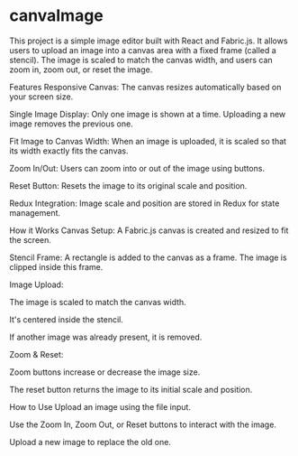 # canvaImage

This project is a simple image editor built with React and Fabric.js. It allows users to upload an image into a canvas area with a fixed frame (called a stencil). The image is scaled to match the canvas width, and users can zoom in, zoom out, or reset the image.

Features
Responsive Canvas: The canvas resizes automatically based on your screen size.

Single Image Display: Only one image is shown at a time. Uploading a new image removes the previous one.

Fit Image to Canvas Width: When an image is uploaded, it is scaled so that its width exactly fits the canvas.

Zoom In/Out: Users can zoom into or out of the image using buttons.

Reset Button: Resets the image to its original scale and position.

Redux Integration: Image scale and position are stored in Redux for state management.

How it Works
Canvas Setup: A Fabric.js canvas is created and resized to fit the screen.

Stencil Frame: A rectangle is added to the canvas as a frame. The image is clipped inside this frame.

Image Upload:

The image is scaled to match the canvas width.

It's centered inside the stencil.

If another image was already present, it is removed.

Zoom & Reset:

Zoom buttons increase or decrease the image size.

The reset button returns the image to its initial scale and position.

How to Use
Upload an image using the file input.

Use the Zoom In, Zoom Out, or Reset buttons to interact with the image.

Upload a new image to replace the old one.
